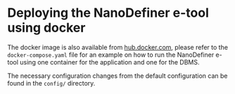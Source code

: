 # Deploying the NanoDefiner e-tool using docker

The docker image is also available from
[hub.docker.com](https://hub.docker.com/r/nanodefiner/nanodefiner),
please refer to the `docker-compose.yaml` file for an example on
how to run the NanoDefiner e-tool using one container for the
application and one for the DBMS.

The necessary configuration changes from the default configuration
can be found in the `config/` directory.
